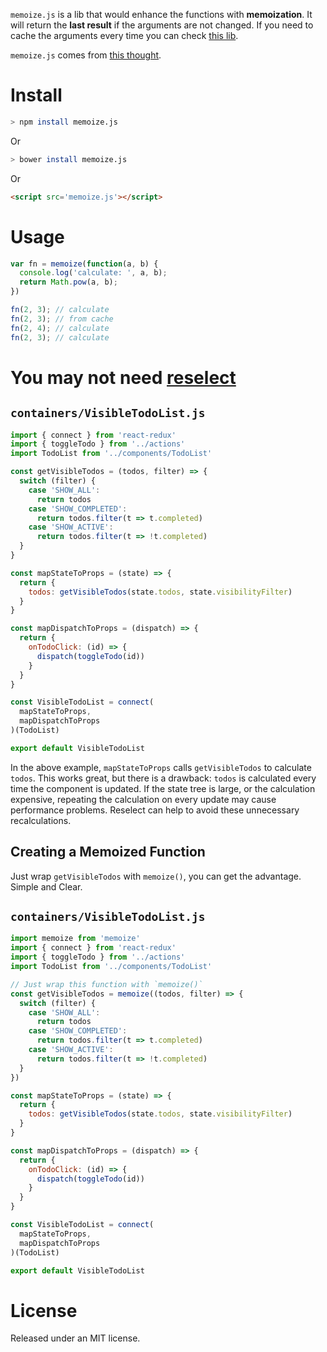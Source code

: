 `memoize.js` is a lib that would enhance the functions with **memoization**. It will return the **last result** if the arguments are not changed. If you need to cache the arguments every time you can check [this lib](https://github.com/addyosmani/memoize.js).

`memoize.js` comes from [this thought](https://github.com/reactjs/reselect/issues/221).

# Install

```bash
> npm install memoize.js
```

Or

```bash
> bower install memoize.js
```

Or

```html
<script src='memoize.js'></script>
```

# Usage

```javascript
var fn = memoize(function(a, b) {
  console.log('calculate: ', a, b);
  return Math.pow(a, b);
})

fn(2, 3); // calculate
fn(2, 3); // from cache
fn(2, 4); // calculate
fn(2, 3); // calculate
```

# You may not need [reselect](https://github.com/reactjs/reselect)

## `containers/VisibleTodoList.js`

```javascript
import { connect } from 'react-redux'
import { toggleTodo } from '../actions'
import TodoList from '../components/TodoList'

const getVisibleTodos = (todos, filter) => {
  switch (filter) {
    case 'SHOW_ALL':
      return todos
    case 'SHOW_COMPLETED':
      return todos.filter(t => t.completed)
    case 'SHOW_ACTIVE':
      return todos.filter(t => !t.completed)
  }
}

const mapStateToProps = (state) => {
  return {
    todos: getVisibleTodos(state.todos, state.visibilityFilter)
  }
}

const mapDispatchToProps = (dispatch) => {
  return {
    onTodoClick: (id) => {
      dispatch(toggleTodo(id))
    }
  }
}

const VisibleTodoList = connect(
  mapStateToProps,
  mapDispatchToProps
)(TodoList)

export default VisibleTodoList
```

In the above example, `mapStateToProps` calls `getVisibleTodos` to calculate `todos`. This works great, but there is a drawback: `todos` is calculated every time the component is updated. If the state tree is large, or the calculation expensive, repeating the calculation on every update may cause performance problems. Reselect can help to avoid these unnecessary recalculations.

## Creating a Memoized Function

Just wrap `getVisibleTodos` with `memoize()`, you can get the advantage. Simple and Clear.

## `containers/VisibleTodoList.js`

```javascript
import memoize from 'memoize'
import { connect } from 'react-redux'
import { toggleTodo } from '../actions'
import TodoList from '../components/TodoList'

// Just wrap this function with `memoize()`
const getVisibleTodos = memoize((todos, filter) => {
  switch (filter) {
    case 'SHOW_ALL':
      return todos
    case 'SHOW_COMPLETED':
      return todos.filter(t => t.completed)
    case 'SHOW_ACTIVE':
      return todos.filter(t => !t.completed)
  }
})

const mapStateToProps = (state) => {
  return {
    todos: getVisibleTodos(state.todos, state.visibilityFilter)
  }
}

const mapDispatchToProps = (dispatch) => {
  return {
    onTodoClick: (id) => {
      dispatch(toggleTodo(id))
    }
  }
}

const VisibleTodoList = connect(
  mapStateToProps,
  mapDispatchToProps
)(TodoList)

export default VisibleTodoList
```

# License

Released under an MIT license.